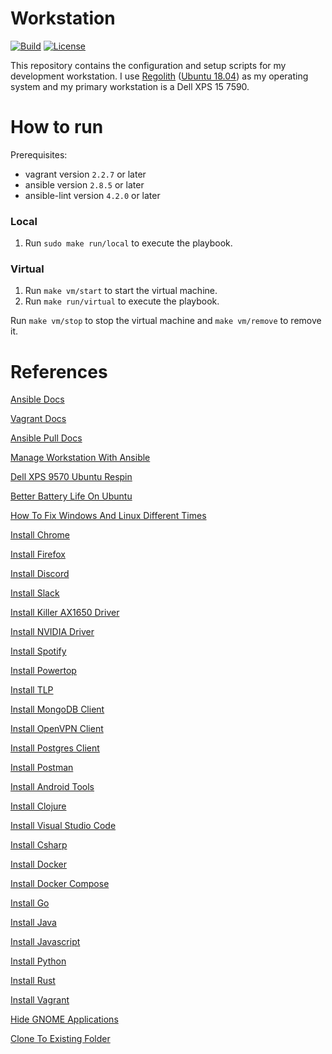 # Workstation
[![Build](https://img.shields.io/github/workflow/status/tomdewildt/workstation/ci/master)](https://github.com/tomdewildt/workstation/actions?query=workflow%3Aci)
[![License](https://img.shields.io/github/license/tomdewildt/workstation)](https://github.com/tomdewildt/workstation/blob/master/LICENSE)

This repository contains the configuration and setup scripts for my development workstation. I use [Regolith](https://regolith-linux.org/) ([Ubuntu 18.04](https://ubuntu.com/)) as my operating system and my primary workstation is a Dell XPS 15 7590.

# How to run

Prerequisites:
* vagrant version ```2.2.7``` or later
* ansible version ```2.8.5``` or later
* ansible-lint version ```4.2.0``` or later

### Local

1. Run ```sudo make run/local``` to execute the playbook.

### Virtual

1. Run ```make vm/start``` to start the virtual machine.
2. Run ```make run/virtual``` to execute the playbook.

Run ```make vm/stop``` to stop the virtual machine and ```make vm/remove``` to remove it.

# References

[Ansible Docs](https://docs.ansible.com/)

[Vagrant Docs](https://www.vagrantup.com/docs/)

[Ansible Pull Docs](https://docs.ansible.com/ansible/latest/cli/ansible-pull.html)

[Manage Workstation With Ansible](https://opensource.com/article/18/3/manage-workstation-ansible)

[Dell XPS 9570 Ubuntu Respin](https://github.com/JackHack96/dell-xps-9570-ubuntu-respin)

[Better Battery Life On Ubuntu](https://medium.com/@tomwwright/better-battery-life-on-ubuntu-17-10-4588b7f72def)

[How To Fix Windows And Linux Different Times](https://www.howtogeek.com/323390/how-to-fix-windows-and-linux-showing-different-times-when-dual-booting/)

[Install Chrome](https://itsfoss.com/install-chrome-ubuntu/)

[Install Firefox](https://support.mozilla.org/en-US/kb/install-firefox-linux)

[Install Discord](https://www.addictivetips.com/ubuntu-linux-tips/install-discord-on-linux/)

[Install Slack](https://linuxize.com/post/how-to-install-slack-on-ubuntu-18-04/)

[Install Killer AX1650 Driver](https://support.killernetworking.com/knowledge-base/killer-ax1650-in-debian-ubuntu-16-04/)

[Install NVIDIA Driver](https://medium.com/@antonioszeto/how-to-install-nvidia-driver-on-ubuntu-18-04-7b464bab43e6)

[Install Spotify](https://itsfoss.com/install-spotify-ubuntu-linux/)

[Install Powertop](https://zoomadmin.com/HowToInstall/UbuntuPackage/powertop)

[Install TLP](https://linrunner.de/en/tlp/docs/tlp-linux-advanced-power-management.html)

[Install MongoDB Client](https://docs.mongodb.com/manual/tutorial/install-mongodb-on-ubuntu/)

[Install OpenVPN Client](https://torguard.net/knowledgebase.php?action=displayarticle&id=53)

[Install Postgres Client](https://help.ubuntu.com/community/PostgreSQL#Client_Installation)

[Install Postman](https://learning.getpostman.com/docs/postman/launching-postman/installation-and-updates/#installing-postman-on-linux)

[Install Android Tools](https://github.com/codepath/android_guides/wiki/Installing-Android-SDK-Tools)

[Install Clojure](https://clojure.org/guides/getting_started)

[Install Visual Studio Code](https://code.visualstudio.com/docs/setup/linux)

[Install Csharp](https://docs.microsoft.com/en-us/dotnet/core/install/linux-package-manager-ubuntu-1804)

[Install Docker](https://www.digitalocean.com/community/tutorials/how-to-install-and-use-docker-on-ubuntu-18-04)

[Install Docker Compose](https://www.digitalocean.com/community/tutorials/how-to-install-docker-compose-on-ubuntu-18-04)

[Install Go](https://golang.org/doc/install)

[Install Java](https://www.digitalocean.com/community/tutorials/how-to-install-java-with-apt-on-ubuntu-18-04)

[Install Javascript](https://linuxize.com/post/how-to-install-node-js-on-ubuntu-18.04/)

[Install Python](https://docs.python-guide.org/starting/install3/linux/)

[Install Rust](https://www.rust-lang.org/tools/install)

[Install Vagrant](https://www.vagrantup.com/docs/installation/)

[Hide GNOME Applications](https://unix.stackexchange.com/questions/383536/hide-icons-from-gnome-launcher-applications-page-in-fedora-26)

[Clone To Existing Folder](https://stackoverflow.com/questions/5377960/whats-the-best-practice-to-git-clone-into-an-existing-folder)
